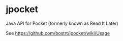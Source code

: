 jpocket
=======

Java API for Pocket (formerly known as Read It Later)

See https://github.com/bostrt/jpocket/wiki/Usage